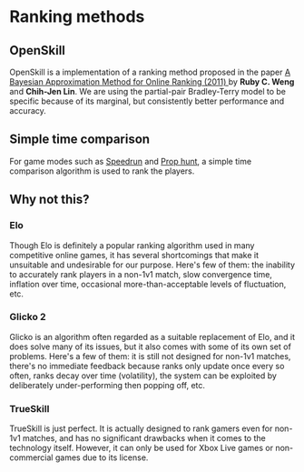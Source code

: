 # Ranking methods

## OpenSkill

OpenSkill is a implementation of a ranking method proposed in the paper
[A Bayesian Approximation Method for Online Ranking (2011)
](https://www.csie.ntu.edu.tw/~cjlin/papers/online_ranking/online_journal.pdf)
by **Ruby C. Weng** and **Chih-Jen Lin**. We are using the partial-pair
Bradley-Terry model to be specific because of its marginal, but consistently
better performance and accuracy.

## Simple time comparison

For game modes such as [Speedrun](./game-modes/speedrun) and
[Prop hunt](./game-modes/prop-hunt), a simple time comparison algorithm is
used to rank the players.

## Why not this?

### Elo

Though Elo is definitely a popular ranking algorithm used in many competitive
online games, it has several shortcomings that make it unsuitable and
undesirable for our purpose. Here's few of them: the inability to accurately
rank players in a non-1v1 match, slow convergence time, inflation over time,
occasional more-than-acceptable levels of fluctuation, etc.

### Glicko 2

Glicko is an algorithm often regarded as a suitable replacement of Elo, and it
does solve many of its issues, but it also comes with some of its own set of
problems. Here's a few of them: it is still not designed for non-1v1 matches,
there's no immediate feedback because ranks only update once every so often,
ranks decay over time (volatility), the system can be exploited by deliberately
under-performing then popping off, etc.

### TrueSkill

TrueSkill is just perfect. It is actually designed to rank gamers even for
non-1v1 matches, and has no significant drawbacks when it comes to the
technology itself. However, it can only be used for Xbox Live games or
non-commercial games due to its license.
